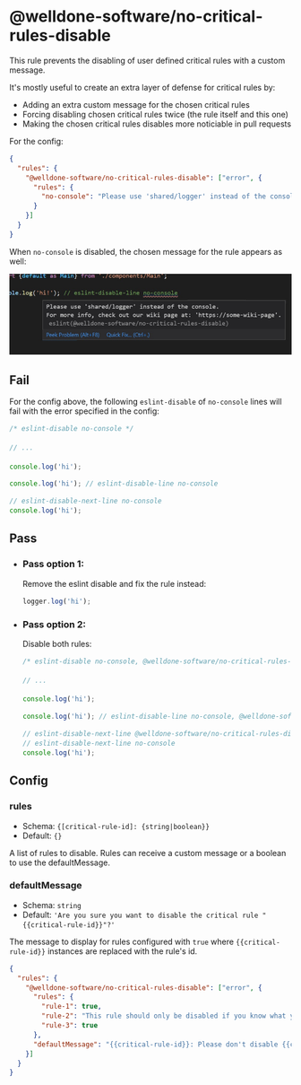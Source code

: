 # @welldone-software/no-critical-rules-disable

This rule prevents the disabling of user defined critical rules with a custom message.

It's mostly useful to create an extra layer of defense for critical rules by:
* Adding an extra custom message for the chosen critical rules
* Forcing disabling chosen critical rules twice (the rule itself and this one)
* Making the chosen critical rules disables more noticiable in pull requests

For the config:
```json
{
  "rules": {
    "@welldone-software/no-critical-rules-disable": ["error", {
      "rules": {
        "no-console": "Please use 'shared/logger' instead of the console.\nFor more info, check out our wiki page at: 'https://some-wiki-page'."
      }
    }]
  }
}
```

When `no-console` is disabled, the chosen message for the rule appears as well:

![An example where in VSCode where console.log is used and the no-console eslint rule disabled. This causes "no-critical-rules-disable" to be triggered with the message described above in the config.](no-critical-rules-disable-example.jpg)

## Fail
For the config above, the following `eslint-disable` of `no-console` lines will fail with the error specified in the config:

```js
/* eslint-disable no-console */

// ...

console.log('hi');
```

```js
console.log('hi'); // eslint-disable-line no-console
```

```js
// eslint-disable-next-line no-console
console.log('hi');
```

## Pass

* ### Pass option 1:
  Remove the eslint disable and fix the rule instead:
  ```js
  logger.log('hi');
  ```
* ### Pass option 2:
  Disable both rules:

  ```js
  /* eslint-disable no-console, @welldone-software/no-critical-rules-disable*/

  // ...

  console.log('hi');
  ```
  ```js
  console.log('hi'); // eslint-disable-line no-console, @welldone-software/no-critical-rules-disable
  ```
  ```js
  // eslint-disable-next-line @welldone-software/no-critical-rules-disable
  // eslint-disable-next-line no-console
  console.log('hi');
  ```

## Config

### rules
* Schema: `{[critical-rule-id]: {string|boolean}}`
* Default: `{}`

A list of rules to disable. Rules can receive a custom message or a boolean to use the defaultMessage.

### defaultMessage
* Schema: `string`
* Default: `'Are you sure you want to disable the critical rule "{{critical-rule-id}}"?'`

The message to display for rules configured with `true` where `{{critical-rule-id}}` instances are replaced with the rule's id.

```json
{
  "rules": {
    "@welldone-software/no-critical-rules-disable": ["error", {
      "rules": {
        "rule-1": true,
        "rule-2": "This rule should only be disabled if you know what you are doing",
        "rule-3": true
      },
      "defaultMessage": "{{critical-rule-id}}: Please don't disable {{critical-rule-id}} without reading the wiki."
    }]
  }
}
```


